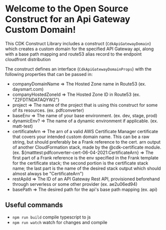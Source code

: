 # Welcome to the Open Source Construct for an Api Gateway Custom Domain!

This CDK Construct Library includes a construct (`CdkApiGatewayDomain`)
which creates a custom domain for the specified API Gateway api, along with a base path mapping and route53 alias record to the endpoint cloudfront distribution

The construct defines an interface (`CdkApiGatewayDomainProps`) with the following properties that can be passed in:

  * companyDomainName => The Hosted Zone name in Route53 (ex. daysmart.com)
  * companyHostedZoneId => The Hosted Zone ID in Route53 (ex. "Z2FDTNDATAQYW2")
  * project => The name of the project that is using this construct for some of its resources. (ex. pdfconverter)
  * baseEnv => The name of your base environment. (ex. dev, stage, prod)
  * dynamicEnv? => The name of a dynamic environment if applicable. (ex. matt-test)
  * certificateArn => The arn of a valid AWS Certificate Manager certificate that covers your intended custom domain name.  This can be a raw string, but should preferably be a Frank reference to the cert. arn output of another CloudFormation stack, made by the @cdk-certificate module. (ex. ${matttest:pdfconverter-cert-06-04-2021:CertificateArn} => The first part of a Frank reference is the env specified in the Frank template for the certificate stack; the second portion is the certificate stack name; the last part is the name of the desired stack output which should almost always be "CertificateArn")
  * restApiId => The ID of an API Gateway Rest API, provisioned beforehand through serverless or some other provider (ex. ae2u06ed94)
  * basePath => The desired path for the api's base path mapping (ex. api)

## Useful commands

 * `npm run build`   compile typescript to js
 * `npm run watch`   watch for changes and compile